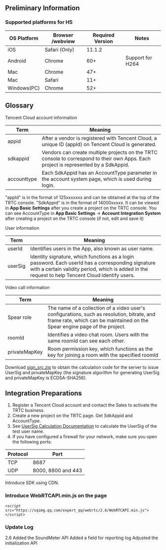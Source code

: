 
## Preliminary Information
### Supported platforms for H5

| OS Platform  | Browser /webview  | Required Version  | Notes           |
| ------------ | --------------- | -------- | ------------- |
| iOS          | Safari (Only) | 11.1.2   | |
| Android      | Chrome | 60+      | Support for H264 |
| Mac          | Chrome          | 47+      |               |
| Mac          | Safari          | 11+      |               |
| Windows(PC)  | Chrome          | 52+      |               |

## Glossary
Tencent Cloud account information

| Term | Meaning |
| ----------- | ------------------------------------------------------------ |
| appid       | After a vendor is registered with Tencent Cloud, a unique ID (appId) on Tencent Cloud is generated. |
| sdkappid    | Vendors can create multiple projects on the TRTC console to correspond to their own Apps. Each project is represented by a SdkAppid. |
| accounttype | Each SdkAppid has an AccountType parameter in the account system page, which is used during login. |

"appId" is in the format of 125xxxxxxx and can be obtained at the top of the TRTC console.
"SdkAppid" is in the format of 14000xxxxx. It can be viewed in **App Basic Settings** after you create a project on the TRTC console.
You can see AccountType in **App Basic Settings** -> **Account Integration System** after creating a project on the TRTC console (if not, edit and save it)

User information

| Term | Meaning |
| ------- | ------------------------------------------------------------ |
| userId  | Identifies users in the App, also known as user name. |
| userSig | Identity signature, which functions as a login password. Each userId has a corresponding signature with a certain validity period, which is added in the request to help Tencent Cloud identify users. |

Video call information

| Term | Meaning |
| ------------- | ------------------------------------------------------------ |
| Spear role | The name of a collection of a video user's configurations, such as resolution, bitrate, and frame rate, which can be maintained on the Spear engine page of the project. |
| roomId        | Identifies a video chat room. Users with the same roomId can see each other. |
| privateMapKey | Room permission key, which functions as the key for joining a room with the specified roomId |
Download [sign_src.zip](http://dldir1.qq.com/hudongzhibo/mlvb/sign_src_v1.0.zip) to obtain the calculation code for the server to issue UserSig and privateMapKey (the signature algorithm for generating UserSig and privateMapKey is ECDSA-SHA256).

## Integration Preparations
1. Register a Tencent Cloud account and contact the Sales to activate the TRTC business.
2. Create a new project on the TRTC page. Get SdkAppid and AccountType.
3. See [UserSig Calculation Documentation](https://intl.cloud.tencent.com/document/product/268/7656) to calculate the UserSig of the test user name.
4. If you have configured a firewall for your network, make sure you open the following ports:

| Protocol | Port |
| ---- | ------------------- |
| TCP  | 8687                |
| UDP  | 8000, 8800 and 443 |

Introduce SDK using CDN.
### Introduce WebRTCAPI.min.js on the page

`<script src="https://sqimg.qq.com/expert_qq/webrtc/2.6/WebRTCAPI.min.js"></script>`
### Update Log
2.6
Added the SoundMeter API
Added a field for reporting log
Adjusted the initialization API

